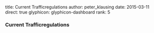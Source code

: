 title: Current Trafficregulations
author: peter_klausing
date: 2015-03-11
direct: true
glyphicon: glyphicon-dashboard
rank: 5
 
### Current Trafficregulations